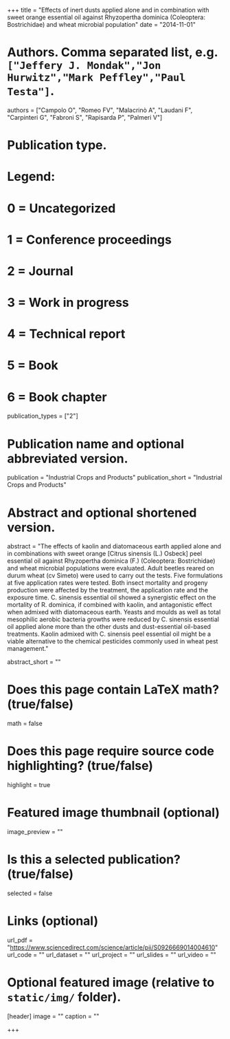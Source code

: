 +++
title = "Effects of inert dusts applied alone and in combination with sweet orange essential oil against Rhyzopertha dominica (Coleoptera: Bostrichidae) and wheat microbial population"
date = "2014-11-01"

# Authors. Comma separated list, e.g. `["Jeffery J. Mondak","Jon Hurwitz","Mark Peffley","Paul Testa"]`.
authors = ["Campolo O", "Romeo FV", "Malacrinò A", "Laudani F", "Carpinteri G", "Fabroni S", "Rapisarda P", "Palmeri V"]

# Publication type.
# Legend:
# 0 = Uncategorized
# 1 = Conference proceedings
# 2 = Journal
# 3 = Work in progress
# 4 = Technical report
# 5 = Book
# 6 = Book chapter
publication_types = ["2"]

# Publication name and optional abbreviated version.
publication = "Industrial Crops and Products"
publication_short = "Industrial Crops and Products"

# Abstract and optional shortened version.
abstract = "The effects of kaolin and diatomaceous earth applied alone and in combinations with sweet orange [Citrus sinensis (L.) Osbeck] peel essential oil against Rhyzopertha dominica (F.) (Coleoptera: Bostrichidae) and wheat microbial populations were evaluated. Adult beetles reared on durum wheat (cv Simeto) were used to carry out the tests. Five formulations at five application rates were tested. Both insect mortality and progeny production were affected by the treatment, the application rate and the exposure time. C. sinensis essential oil showed a synergistic effect on the mortality of R. dominica, if combined with kaolin, and antagonistic effect when admixed with diatomaceous earth. Yeasts and moulds as well as total mesophilic aerobic bacteria growths were reduced by C. sinensis essential oil applied alone more than the other dusts and dust-essential oil-based treatments. Kaolin admixed with C. sinensis peel essential oil might be a viable alternative to the chemical pesticides commonly used in wheat pest management."

abstract_short = ""

# Does this page contain LaTeX math? (true/false)
math = false

# Does this page require source code highlighting? (true/false)
highlight = true

# Featured image thumbnail (optional)
image_preview = ""

# Is this a selected publication? (true/false)
selected = false

# Links (optional)
url_pdf = "https://www.sciencedirect.com/science/article/pii/S0926669014004610"
url_code = ""
url_dataset = ""
url_project = ""
url_slides = ""
url_video = ""

# Optional featured image (relative to `static/img/` folder).
[header]
image = ""
caption = ""

+++
